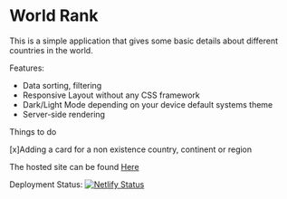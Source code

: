 # World Rank

This is a simple application that gives some basic details about different countries in the world.

Features: 

- Data sorting, filtering
- Responsive Layout without any CSS framework
- Dark/Light Mode depending on your device default systems theme
- Server-side rendering

Things to do

[x]Adding a card for a non existence country, continent or region

The hosted site can be found  [Here](https://worldrank.netlify.app/)

Deployment Status: [![Netlify Status](https://api.netlify.com/api/v1/badges/ac644524-c525-4b4e-ab20-c4830bb1769e/deploy-status)](https://app.netlify.com/sites/peaceful-lumiere-3c759e/deploys)
